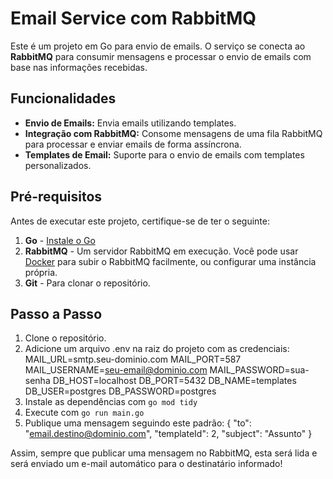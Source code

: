 # Email Service com RabbitMQ

Este é um projeto em Go para envio de emails. O serviço se conecta ao **RabbitMQ** para consumir mensagens e processar o envio de emails com base nas informações recebidas.

## Funcionalidades

- **Envio de Emails:** Envia emails utilizando templates.
- **Integração com RabbitMQ:** Consome mensagens de uma fila RabbitMQ para processar e enviar emails de forma assíncrona.
- **Templates de Email:** Suporte para o envio de emails com templates personalizados.

## Pré-requisitos

Antes de executar este projeto, certifique-se de ter o seguinte:

1. **Go** - [Instale o Go](https://golang.org/dl/)
2. **RabbitMQ** - Um servidor RabbitMQ em execução. Você pode usar [Docker](https://www.docker.com/) para subir o RabbitMQ facilmente, ou configurar uma instância própria.
3. **Git** - Para clonar o repositório.

## Passo a Passo

1. Clone o repositório.
2. Adicione um arquivo .env na raiz do projeto com as credenciais:
     MAIL_URL=smtp.seu-dominio.com
     MAIL_PORT=587
     MAIL_USERNAME=seu-email@dominio.com
     MAIL_PASSWORD=sua-senha
     DB_HOST=localhost
     DB_PORT=5432
     DB_NAME=templates
     DB_USER=postgres
     DB_PASSWORD=postgres
4. Instale as dependências com `go mod tidy`
5. Execute com `go run main.go`
6. Publique uma mensagem seguindo este padrão:
     {
        "to": "email.destino@dominio.com",
        "templateId": 2,
        "subject": "Assunto"
     }

Assim, sempre que publicar uma mensagem no RabbitMQ, esta será lida e será enviado um e-mail automático para o destinatário informado!
